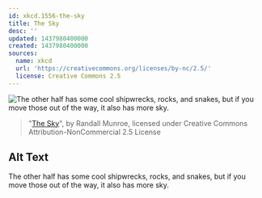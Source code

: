 ```yaml
---
id: xkcd.1556-the-sky
title: The Sky
desc: ''
updated: 1437980400000
created: 1437980400000
sources:
  name: xkcd
  url: 'https://creativecommons.org/licenses/by-nc/2.5/'
  license: Creative Commons 2.5
---
```

![The other half has some cool shipwrecks, rocks, and snakes, but if you move those out of the way, it also has more sky.](https://imgs.xkcd.com/comics/the_sky.png)
> "[The Sky](https://xkcd.com/1556/)", by Randall Munroe, licensed under Creative Commons Attribution-NonCommercial 2.5 License

## Alt Text
The other half has some cool shipwrecks, rocks, and snakes, but if you move those out of the way, it also has more sky.
